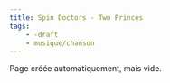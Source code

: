 ```yaml
---
title: Spin Doctors - Two Princes
tags:
    - -draft
    - musique/chanson
---
```


Page créée automatiquement, mais vide.
